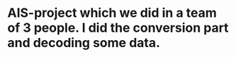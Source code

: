 # AIS-project which we did in a team of 3 people. I did the conversion part and decoding some data.
